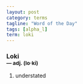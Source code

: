 ```yaml
---
layout: post
category: terms
tagline: "Word of the Day"
tags: [alpha_l]
term: loki
---
```


<h3>Loki<br/> <small>&mdash; adj. (lo<span>&middot;</span>ki)</small></h3>
<p><ol><li>understated</li>
</ol></p>
